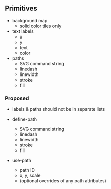 ## Primitives

- background map
    - solid color tiles only
- text labels
    - x
    - y
    - text
    - color
- paths
    - SVG command string
    - linedash
    - linewidth
    - stroke
    - fill

### Proposed

- labels & paths should not be in separate lists

- define-path
    - SVG command string
    - linedash
    - linewidth
    - stroke
    - fill
- use-path
    - path ID
    - x, y, scale
    - (optional overrides of any path attributes)